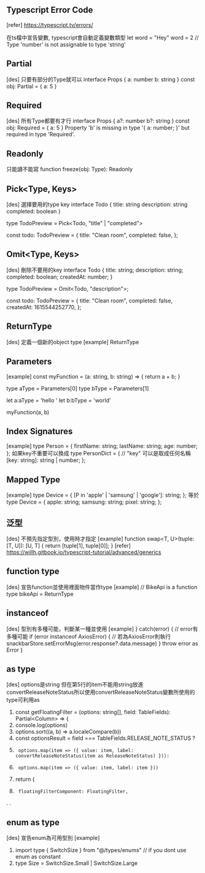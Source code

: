## Typescript Error Code
[refer] https://typescript.tv/errors/

在ts檔中宣告變數, typescript會自動定義變數類型
let word = "Hey"
word = 2 // Type 'number' is not assignable to type 'string'

## Partial<Type>
[des] 只要有部分的Type就可以
interface Props {
    a: number
    b: string
}
const obj: Partial<Props> = { a: 5 }

## Required<Type>
[des] 所有Type都要有才行
interface Props {
    a?: number
    b?: string
}
const obj: Required<Props> = { a: 5 }
Property 'b' is missing in type '{ a: number; }' but required in type 'Required<Props>'.

## Readonly<Type>
只能讀不能寫
function freeze<Type>(obj: Type): Readonly<Type>

## Pick<Type, Keys>
[des] 選擇要用的type key
interface Todo {
  title: string
  description: string
  completed: boolean
}
 
type TodoPreview = Pick<Todo, "title" | "completed">

const todo: TodoPreview = {
  title: "Clean room",
  completed: false,
};

## Omit<Type, Keys>
[des] 刪除不要用的key
interface Todo {
  title: string;
  description: string;
  completed: boolean;
  createdAt: number;
}
 
type TodoPreview = Omit<Todo, "description">;

const todo: TodoPreview = {
  title: "Clean room",
  completed: false,
  createdAt: 1615544252770,
};

## ReturnType<typeof myFunction>
[des] 定義一個新的object type
[example] ReturnType<typeof UserApiFactory>

## Parameters<typeof myFunction>
[example]
const myFunction = (a: string, b: string) => {
    return a + b;
}

type aType = Parameters<typeof myFunction>[0]
type bType = Parameters<typeof myFunction>[1]

let a:aType = 'hello '
let b:bType = 'world'

myFunction(a, b)

## Index Signatures
[example]
type Person = {
  firstName: string;
  lastName: string;
  age: number;
};
如果key不重要可以換成
type PersonDict = {
  // "key" 可以是取成任何名稱
  [key: string]: string | number;
};

## Mapped Type
[example]
type Device = {
  [P in 'apple' | 'samsung' | 'google']: string;
};
等於
type Device = {
  apple: string;
  samsung: string;
  pixel: string;
};

## 泛型
[des] 不預先指定型別，使用時才指定
[example]
function swap<T, U>(tuple: [T, U]): [U, T] {
    return [tuple[1], tuple[0]];
}
[refer] https://willh.gitbook.io/typescript-tutorial/advanced/generics

## function type
[des] 宣告function並使用裡面物件當作type
[example]
// BikeApi is a function
type bikeApi = ReturnType<typeof BikeApi>

## instanceof
[des] 型別有多種可能，判斷某一種並使用
[example]
} catch(error) { // error有多種可能
  if (error instanceof AxiosError) { // 若為AxiosError則執行
    snackbarStore.setErrorMsg(error.response?.data.message)
  }
  throw error as Error
}

## as type
[des] options是string 但在第5行的item不能用string放進convertReleaseNoteStatus所以使用convertReleaseNoteStatus變數所使用的type可利用as
1. const getFloatingFilter = (options: string[], field: TableFields): Partial<Column<FwRow>> => {
2.    console.log(options)
3.    options.sort((a, b) => a.localeCompare(b))
4.    const optionsResult = field === TableFields.RELEASE_NOTE_STATUS ? 
5.      options.map(item => ({ value: item, label: convertReleaseNoteStatus(item as ReleaseNoteStatus) })):
6.      options.map(item => ({ value: item, label: item }))
7.    return {
8.      floatingFilterComponent: FloatingFilter,
.
.

## enum as type
[des] 宣告enum為可用型別
[example]
1. import type { SwitchSize } from "@/types/enums" // if you dont use enum as constant
2. type Size = SwitchSize.Small | SwitchSize.Large
